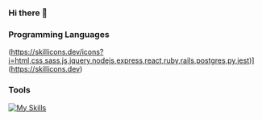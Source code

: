 ### Hi there 👋

### Programming Languages
(https://skillicons.dev/icons?i=html,css,sass,js,jquery,nodejs,express,react,ruby,rails,postgres,py,jest)](https://skillicons.dev)
### Tools
[![My Skills](https://skillicons.dev/icons?i=git,github,netlify,postman,figma)](https://skillicons.dev)
<!--
**Kody-Eguchi/Kody-Eguchi** is a ✨ _special_ ✨ repository because its `README.md` (this file) appears on your GitHub profile.

Here are some ideas to get you started:

- 🔭 I’m currently working on ...
- 🌱 I’m currently learning ...
- 👯 I’m looking to collaborate on ...
- 🤔 I’m looking for help with ...
- 💬 Ask me about ...
- 📫 How to reach me: ...
- 😄 Pronouns: ...
- ⚡ Fun fact: ...
-->
